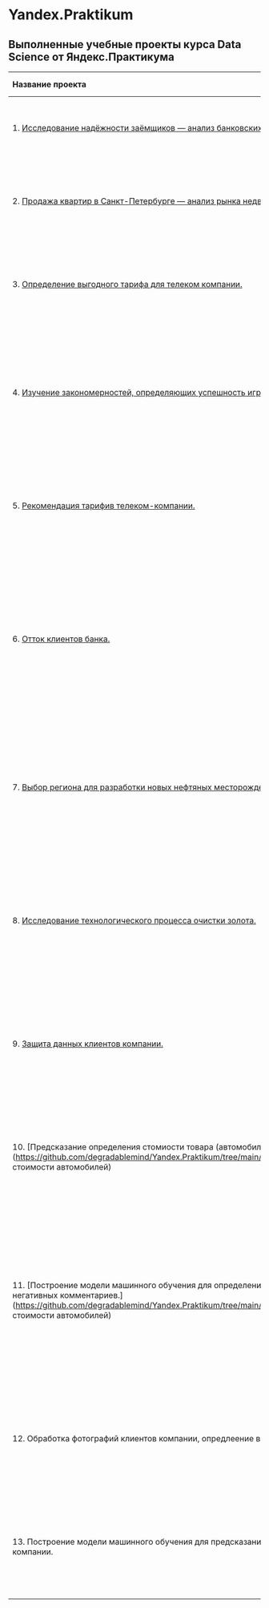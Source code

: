# Yandex.Praktikum
## Выполненные учебные проекты курса Data Science от Яндекс.Практикума
| Название проекта    | Краткое описание    | Отрабатываемые навыки | Использованные библиотеки|
|:-------------------|:-------------------:|:-----------------------:|:-------------------------:|
|1. [Исследование надёжности заёмщиков — анализ банковских данных.](https://github.com/degradablemind/Yandex.Praktikum/tree/main/project_1_Исследование_надёжности_заёмщиков)| Исследование надёжности заёмщиков — анализ банковских данных.| Обработка данных, дубликатов, пропусков, категоризация данных, лемматизация.| Python, Pandas, PyMystem3, SciPy, Matplotlib, Seaborn, SciKitLearn, numpy.
|2. [Продажа квартир в Санкт-Петербурге — анализ рынка недвижимости.](https://github.com/degradablemind/Yandex.Praktikum/tree/main/project_2_Исследование_объявлений_о_продаже_квартир)| Используя данные сервиса Яндекс.Недвижимость, определить рыночную стоимость объектов недвижимости и типичные параметры квартир|Обработка данных,  предобработка данных, исследовательский анализ данных, визуализация данных.| Python, Pandas, Matplotlib.|
|3. [Определение выгодного тарифа для телеком компании.](https://github.com/degradablemind/Yandex.Praktikum/tree/main/project_3_Определение_перспективного_тарифа_для_телеком-компании)| На основе данных клиентов оператора сотовой связи проанализировать поведение клиентов и поиск оптимального тарифа.| Обработка данных, выполнение статистического теста, применение критерия Стьюдента, описательной статистики.| Python, Pandas, Matplotlib, numpy, SciPy, Seaborn, sklearn.|
|4. [Изучение закономерностей, определяющих успешность игр.](https://github.com/degradablemind/Yandex.Praktikum/tree/main/project_4_Выявление_определяющих_успешность_игры_закономерностей)| Используя исторические данные о продажах компьютерных игр, оценки пользователей и экспертов, жанры и платформы, выявить закономерности, определяющие успешность игры.| Обработка данных, исследовательский анализ данных, проверка статистических гипотез, выполнение статистического теста, применение критериев Стьюдента, описательной статистики.| Python, Pandas, Matplotlib, numpy, SciPy, Seaborn, sklearn.|
|5. [Рекомендация тарифив телеком-компании.](https://github.com/degradablemind/Yandex.Praktikum/tree/main/project_5_Рекомендация_тарифов)| На основе данных клиентов оператора сотовой связи построить модель для задач классификации, которая подберет подходящий тариф для клиента.| Применение методов машинного обучения, классические модели линейной регрессии, дерева решений, "случайного леса".| Python, Pandas, sklearn.|
|6. [Отток клиентов банка.](https://github.com/degradablemind/Yandex.Praktikum/tree/main/project_6_Отток_клиентов)| Анализ оттока клиентов из банка для выбор стратегии (удержание старых клиентов или привлечение новых клиентов). | Применение методов машинного обучения, классические модели линейной регрессии, дерева решений, "случайного леса", стандартизация признаков, подбор гиперпараметров моделей обучения, выявления значимых признаков для обучения модели.| Python, Pandas, sklearn, eli5.|
|7. [Выбор региона для разработки новых нефтяных месторождений.](https://github.com/degradablemind/Yandex.Praktikum/tree/main/project_7_Выбор_локации_для_скважины)| Решить в каком регионе добывать нефть. Построить модель машинного обучения, которая поможет определить регион, где добыча принесет наибольшую прибыль с наименьшим риском убытков.| Применены методы машинного обучения (линейная регрессия), использована техника Bootstrap, методики 95%-доверительного интервала, расчитаны риски убытков. | Python, Pandas, sklearn, seaborn, matplotlib.|
| 8. [Исследование технологического процесса очистки золота.](https://github.com/degradablemind/Yandex.Praktikum/tree/main/project_8_Восстановление_золота_из_руды) | Создание прототипа модели машинного обучения для предсказания коэффициента восстановления золота из золотосодержащей руды, оптимизация производства для предотвращения запуска убыточного предприятия. | Применены методы машинного обучения (Линейная регрессия, "Случайный лес", "Дерево решений"), использованы формулы технологических процессов, "кастомные метрики". | Python, Pandas, sklearn, seaborn, matplotlib, DummyRegressor, sMAPE, кросс-валидизаия.|
| 9. [Защита данных клиентов компании.](https://github.com/degradablemind/Yandex.Praktikum/tree/main/project_9_Защита_персональных_данных_клиентов)| Разработка метода преобразования данных для защиты персональных данных при сохранении качества модели машинного обучения. | Применены методы машинного обучения (Линейная регрессия), принципы умножения матриц линейной алгебры (умножения матриц). | Python, Pandas, Numpy.|
| 10. [Предсказание определения стомиости товара (автомобили).](https://github.com/degradablemind/Yandex.Praktikum/tree/main/project_10_Определение стоимости автомобилей) | Построение модели машинного обучения для предсказания стоимости автомобиля на основе исторических данных прошлых лет. Использованием временных показателей (временные ряды). | Применены методы машинного обучения (модели XGBRegressor, LGBMRegressor, CatBoostRegressor), метод подбора гиперпараметров GridSearchCV, работа с временными рядами. | Python, Pandas, xgboost, lightgbm, catboost, matplotlib. |
| 11. [Построение модели машинного обучения для определения позитивных и негативных комментариев.](https://github.com/degradablemind/Yandex.Praktikum/tree/main/project_10_Определение стоимости автомобилей) | Обработка текстов комментариев англоязычных ресурсов с использованием регулярных выражений. | Применнение методов обработки текстов (лемматизация, NLTK), регулярных выражениий, методов машинного обучения (классификация при помощи логистической регрессии, дерева решений, catboost), кросс-валидизация. | Python, Pandas, LogisticRegression, DecisionTreeClassifier, CatBoostClassifier, re, nltk, tf-idf, spacy, tqdm. |
| 12. Обработка фотографий клиентов компании, опредлеение возраста по фотографии. | На основе набора различных фотографий лиц при помощи методов "компьютерного зрения" соотнести фотографию лица с возрастом по предварительно обученной модели на датасете-образце. | Применение методов обработки изображений, компьютерного зрения, ипользование облачного GPU. |  Python, Pandas, Numpy, seaborn, matplotlib, keras (ImageDataGenerator, ResNet50, Dense, Conv2D, AvgPool2D, Flatten, Sequential, Adam). |
| 13. Построение модели машинного обучения для предсказания ухода клиента из компании. | По исходному датасету с данными прошлых лет определить вероятность ухода клиентов, определеить значимые признаки для модели предсказания. | Применение методов обработки и подготовки данных, машинного обучения (5 различных моделей), подбора гиперпараметров модели, кросс-валидизации. | Python, Pandas, DecisionTreeClassifier, RandomForestClassifier, LogisticRegression, XGBClassifier, CatBoostClassifier, GridSearchCV.

